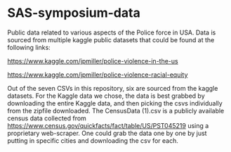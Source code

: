 # SAS-symposium-data
Public data related to various aspects of the Police force in USA. Data is sourced from multiple kaggle public datasets that could be found at the following links:

https://www.kaggle.com/jpmiller/police-violence-in-the-us

https://www.kaggle.com/jpmiller/police-violence-racial-equity

Out of the seven CSVs in this repository, six are sourced from the kaggle datasets. For the Kaggle data we chose, the data is best grabbed by downloading the entire Kaggle data, and then picking the csvs individually from the zipfile downloaded. The CensusData (1).csv is a publicly available census data collected from https://www.census.gov/quickfacts/fact/table/US/PST045219 using a proprietary web-scraper. One could grab the data one by one by just putting in specific cities and downloading the csv for each. 

